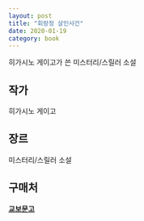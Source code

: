 ```yaml
---
layout: post
title: "회랑정 살인사건"
date: 2020-01-19
category: book
---
```


히가시노 게이고가 쓴 미스터리/스릴러 소설

## 작가
히가시노 게이고

## 장르
미스터리/스릴러 소설

## 구매처

**[교보문고](http://www.kyobobook.co.kr/product/detailViewKor.laf?ejkGb=KOR&mallGb=KOR&barcode=9788925560298&orderClick=LEa&Kc=)**
